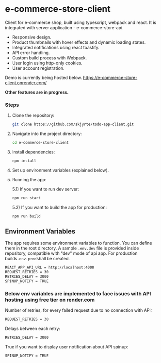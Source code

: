 # e-commerce-store-client

Client for e-commerce shop, built using typescript, webpack and react. It is integrated with server application - e-commerce-store-api.

- Responsive design.
- Product thumbnails with hover effects and dynamic loading states.
- Integrated notifications using react toastify.
- API error handling.
- Custom build process with Webpack.
- User login using http-only cookies.
- User account registration.

Demo is currently being hosted below.
https://e-commerce-store-client.onrender.com/

**Other features are in progress.**

### Steps

1. Clone the repository:

   ```bash
   git clone https://github.com/skjyrte/todo-app-client.git
   ```

2. Navigate into the project directory:

   ```bash
   cd e-commerce-store-client
   ```

3. Install dependencies:

   ```bash
   npm install
   ```

4. Set up environment variables (explained below).

5. Running the app:

   5.1) If you want to run dev server:

   ```bash
   npm run start
   ```

   5.2) If you want to build the app for production:

   ```bash
   npm run build
   ```

## Environment Variables

The app requires some environment variables to function. You can define them in the root directory. A sample `.env.dev` file is provided inside repository, compatible with "dev" mode of api app. For production builds`.env.prod`shall be created.

```bash
REACT_APP_API_URL = http://localhost:4000
REQUEST_RETRIES = 30
RETRIES_DELAY = 3000
SPINUP_NOTIFY = TRUE
```

### Below env variables are implemented to face issues with API hosting using free tier on render.com

Number of retries, for every failed request due to no connection with API:

```bash
REQUEST_RETRIES = 30
```

Delays between each retry:

```bash
RETRIES_DELAY = 3000
```

True if you want to display user notification about API spinup:

```bash
SPINUP_NOTIFY = TRUE
```
